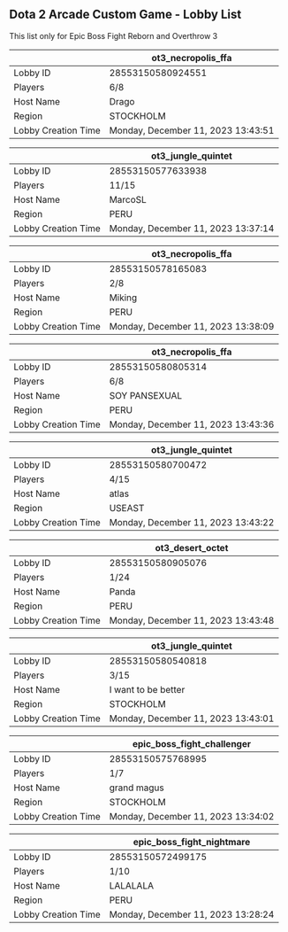## Dota 2 Arcade Custom Game - Lobby List

This list only for Epic Boss Fight Reborn and Overthrow 3

|  | ot3_necropolis_ffa |
| ------ | ------ |
| Lobby ID | 28553150580924551 |
| Players | 6/8 |
| Host Name | Drago |
| Region | STOCKHOLM |
| Lobby Creation Time | Monday, December 11, 2023 13:43:51 |


|  | ot3_jungle_quintet |
| ------ | ------ |
| Lobby ID | 28553150577633938 |
| Players | 11/15 |
| Host Name | MarcoSL |115 |
| Region | PERU |
| Lobby Creation Time | Monday, December 11, 2023 13:37:14 |


|  | ot3_necropolis_ffa |
| ------ | ------ |
| Lobby ID | 28553150578165083 |
| Players | 2/8 |
| Host Name | Miking |
| Region | PERU |
| Lobby Creation Time | Monday, December 11, 2023 13:38:09 |


|  | ot3_necropolis_ffa |
| ------ | ------ |
| Lobby ID | 28553150580805314 |
| Players | 6/8 |
| Host Name | SOY PANSEXUAL |
| Region | PERU |
| Lobby Creation Time | Monday, December 11, 2023 13:43:36 |


|  | ot3_jungle_quintet |
| ------ | ------ |
| Lobby ID | 28553150580700472 |
| Players | 4/15 |
| Host Name | atlas |
| Region | USEAST |
| Lobby Creation Time | Monday, December 11, 2023 13:43:22 |


|  | ot3_desert_octet |
| ------ | ------ |
| Lobby ID | 28553150580905076 |
| Players | 1/24 |
| Host Name | Panda |
| Region | PERU |
| Lobby Creation Time | Monday, December 11, 2023 13:43:48 |


|  | ot3_jungle_quintet |
| ------ | ------ |
| Lobby ID | 28553150580540818 |
| Players | 3/15 |
| Host Name | I want to be better |
| Region | STOCKHOLM |
| Lobby Creation Time | Monday, December 11, 2023 13:43:01 |


|  | epic_boss_fight_challenger |
| ------ | ------ |
| Lobby ID | 28553150575768995 |
| Players | 1/7 |
| Host Name | grand magus |
| Region | STOCKHOLM |
| Lobby Creation Time | Monday, December 11, 2023 13:34:02 |


|  | epic_boss_fight_nightmare |
| ------ | ------ |
| Lobby ID | 28553150572499175 |
| Players | 1/10 |
| Host Name | LALALALA |
| Region | PERU |
| Lobby Creation Time | Monday, December 11, 2023 13:28:24 |


